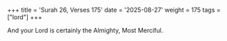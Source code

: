 +++
title = 'Surah 26, Verses 175'
date = '2025-08-27'
weight = 175
tags = ["lord"]
+++

And your Lord is certainly the Almighty, Most Merciful.
